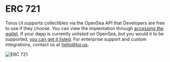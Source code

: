 # ERC 721

Torus UI supports collectibles via the OpenSea API that Developers are free to use if they choose. You can view the implentation through [accessing the wallet](https://app.tor.us). If your dapp is currently unlisted on OpenSea, but you would it to be supported, [you can get it listed](https://opensea.io/get-listed). For enterprise support and custom integrations, contact us at hello@tor.us.

![ERC 721](../../.gitbook/assets/erc721.png)

